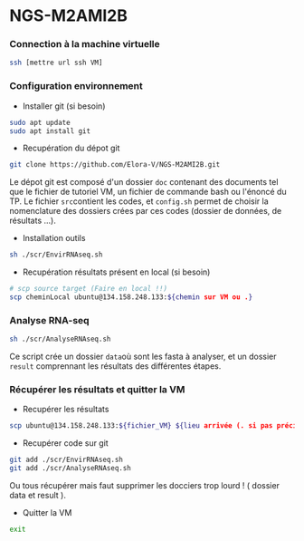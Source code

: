 # NGS-M2AMI2B


<h3> Connection à la machine virtuelle </h3>


```bash
ssh [mettre url ssh VM]
```

<h3> Configuration environnement </h3>

- Installer git (si besoin)

```bash
sudo apt update
sudo apt install git
```
  
- Recupération du dépot git
  
```bash
git clone https://github.com/Elora-V/NGS-M2AMI2B.git
 ```

Le dépot git est composé d'un dossier `doc` contenant des documents tel que le fichier de tutoriel VM, un fichier de commande bash ou l'énoncé du TP. Le fichier `src`contient les codes, et `config.sh` permet de choisir la nomenclature des dossiers crées par ces codes (dossier de données, de résultats ...).

- Installation outils

```bash 
sh ./scr/EnvirRNAseq.sh
```

- Recupération résultats présent en local (si besoin)

```bash
# scp source target (Faire en local !!)
scp cheminLocal ubuntu@134.158.248.133:${chemin sur VM ou .}
```

<h3> Analyse RNA-seq </h3>

```bash 
sh ./scr/AnalyseRNAseq.sh
```

Ce script crée un dossier `data`où sont les fasta à analyser, et un dossier `result` comprennant les résultats des différentes étapes.


<h3> Récupérer les résultats et quitter la VM </h3>

- Recupérer les résultats

```bash
scp ubuntu@134.158.248.133:${fichier_VM} ${lieu arrivée (. si pas précision)} #remplacer url VM, (Faire en local !!)
```

- Recupérer code sur git

```bash 
git add ./scr/EnvirRNAseq.sh
git add ./scr/AnalyseRNAseq.sh
```
Ou tous récupérer mais faut supprimer les docciers trop lourd ! ( dossier data et result ).
  
- Quitter la VM

```bash
exit
```




